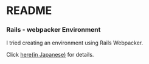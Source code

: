 # README

### Rails - webpacker Environment

I tried creating an environment using Rails Webpacker.

Click [here(in Japanese)]() for details.
